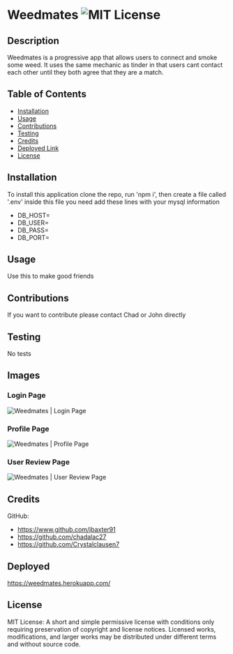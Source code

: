 # Weedmates ![MIT License](https://img.shields.io/badge/License-MIT-Green)

## Description

Weedmates is a progressive app that allows users to connect and smoke some weed.  It uses the same mechanic as tinder in that users cant contact each other until they both agree that they are a match. 

## Table of Contents

* [Installation](#installation)
* [Usage](#usage)
* [Contributions](#contributions)
* [Testing](#testing)
* [Credits](#credits)
* [Deployed Link](#Deployed)
* [License](#license)

## Installation
To install this application clone the repo, run 'npm i', then create a file called '.env' inside this file you need add these lines with your mysql information
* DB_HOST=
* DB_USER=
* DB_PASS=
* DB_PORT=

## Usage
Use this to make good friends

## Contributions
If you want to contribute please contact Chad or John directly

## Testing
No tests

## Images
### Login Page
![Weedmates | Login Page](/repo_resources/weedmates-1.png)
### Profile Page
![Weedmates | Profile Page](/repo_resources/weedmates-2.png)
### User Review Page
![Weedmates | User Review Page](/repo_resources/weedmates-3.png)

## Credits
GitHub: 
* https://www.github.com/jbaxter91
* https://github.com/chadalac27
* https://github.com/Crystalclausen7

## Deployed  
  https://weedmates.herokuapp.com/
## License
MIT License: A short and simple permissive license with conditions only requiring preservation of copyright and license notices. Licensed works, modifications, and larger works may be distributed under different terms and without source code.
